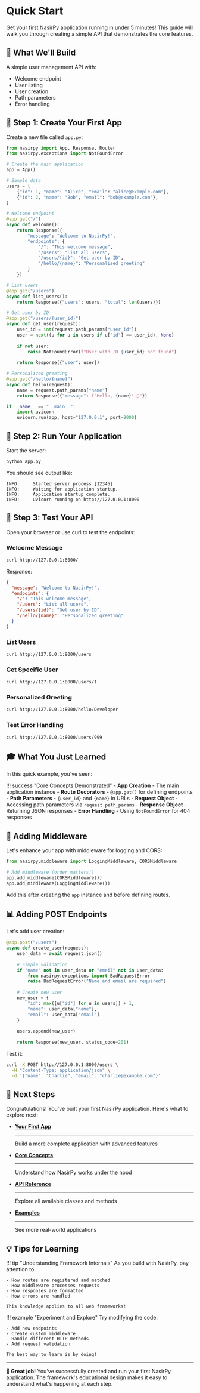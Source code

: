 # Quick Start

Get your first NasirPy application running in under 5 minutes! This guide will walk you through creating a simple API that demonstrates the core features.

## 🎯 What We'll Build

A simple user management API with:
- Welcome endpoint
- User listing
- User creation
- Path parameters
- Error handling

## 📝 Step 1: Create Your First App

Create a new file called `app.py`:

```python
from nasirpy import App, Response, Router
from nasirpy.exceptions import NotFoundError

# Create the main application
app = App()

# Sample data
users = [
    {"id": 1, "name": "Alice", "email": "alice@example.com"},
    {"id": 2, "name": "Bob", "email": "bob@example.com"},
]

# Welcome endpoint
@app.get("/")
async def welcome():
    return Response({
        "message": "Welcome to NasirPy!",
        "endpoints": {
            "/": "This welcome message",
            "/users": "List all users",
            "/users/{id}": "Get user by ID",
            "/hello/{name}": "Personalized greeting"
        }
    })

# List users
@app.get("/users")
async def list_users():
    return Response({"users": users, "total": len(users)})

# Get user by ID
@app.get("/users/{user_id}")
async def get_user(request):
    user_id = int(request.path_params["user_id"])
    user = next((u for u in users if u["id"] == user_id), None)
    
    if not user:
        raise NotFoundError(f"User with ID {user_id} not found")
    
    return Response({"user": user})

# Personalized greeting
@app.get("/hello/{name}")
async def hello(request):
    name = request.path_params["name"]
    return Response({"message": f"Hello, {name}! 👋"})

if __name__ == "__main__":
    import uvicorn
    uvicorn.run(app, host="127.0.0.1", port=8000)
```

## 🚀 Step 2: Run Your Application

Start the server:

```bash
python app.py
```

You should see output like:
```
INFO:     Started server process [12345]
INFO:     Waiting for application startup.
INFO:     Application startup complete.
INFO:     Uvicorn running on http://127.0.0.1:8000
```

## 🧪 Step 3: Test Your API

Open your browser or use curl to test the endpoints:

### Welcome Message
```bash
curl http://127.0.0.1:8000/
```

Response:
```json
{
  "message": "Welcome to NasirPy!",
  "endpoints": {
    "/": "This welcome message",
    "/users": "List all users",
    "/users/{id}": "Get user by ID",
    "/hello/{name}": "Personalized greeting"
  }
}
```

### List Users
```bash
curl http://127.0.0.1:8000/users
```

### Get Specific User
```bash
curl http://127.0.0.1:8000/users/1
```

### Personalized Greeting
```bash
curl http://127.0.0.1:8000/hello/Developer
```

### Test Error Handling
```bash
curl http://127.0.0.1:8000/users/999
```

## 🎓 What You Just Learned

In this quick example, you've seen:

!!! success "Core Concepts Demonstrated"
    - **App Creation** - The main application instance
    - **Route Decorators** - `@app.get()` for defining endpoints
    - **Path Parameters** - `{user_id}` and `{name}` in URLs
    - **Request Object** - Accessing path parameters via `request.path_params`
    - **Response Object** - Returning JSON responses
    - **Error Handling** - Using `NotFoundError` for 404 responses

## 🔧 Adding Middleware

Let's enhance your app with middleware for logging and CORS:

```python
from nasirpy.middleware import LoggingMiddleware, CORSMiddleware

# Add middleware (order matters!)
app.add_middleware(CORSMiddleware())
app.add_middleware(LoggingMiddleware())
```

Add this after creating the `app` instance and before defining routes.

## 📊 Adding POST Endpoints

Let's add user creation:

```python
@app.post("/users")
async def create_user(request):
    user_data = await request.json()
    
    # Simple validation
    if "name" not in user_data or "email" not in user_data:
        from nasirpy.exceptions import BadRequestError
        raise BadRequestError("Name and email are required")
    
    # Create new user
    new_user = {
        "id": max([u["id"] for u in users]) + 1,
        "name": user_data["name"],
        "email": user_data["email"]
    }
    
    users.append(new_user)
    
    return Response(new_user, status_code=201)
```

Test it:
```bash
curl -X POST http://127.0.0.1:8000/users \
  -H "Content-Type: application/json" \
  -d '{"name": "Charlie", "email": "charlie@example.com"}'
```

## 🎯 Next Steps

Congratulations! You've built your first NasirPy application. Here's what to explore next:

<div class="grid cards" markdown>

-   **[Your First App](first-app.md)**

    ---

    Build a more complete application with advanced features

-   **[Core Concepts](../concepts/architecture.md)**

    ---

    Understand how NasirPy works under the hood

-   **[API Reference](../api/app.md)**

    ---

    Explore all available classes and methods

-   **[Examples](../examples/basic-api.md)**

    ---

    See more real-world applications

</div>

## 💡 Tips for Learning

!!! tip "Understanding Framework Internals"
    As you build with NasirPy, pay attention to:
    
    - How routes are registered and matched
    - How middleware processes requests
    - How responses are formatted
    - How errors are handled
    
    This knowledge applies to all web frameworks!

!!! example "Experiment and Explore"
    Try modifying the code:
    
    - Add new endpoints
    - Create custom middleware
    - Handle different HTTP methods
    - Add request validation
    
    The best way to learn is by doing!

---

**🎉 Great job!** You've successfully created and run your first NasirPy application. The framework's educational design makes it easy to understand what's happening at each step. 